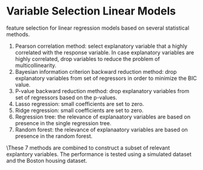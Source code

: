 # Variable Selection Linear Models
feature selection for linear regression models based on several statistical methods.
1. Pearson correlation method: select explanatory variable that a highly correlated with the response variable. In case explanatory variables are highly correlated, drop variables to reduce the problem of multicollinearity.
2. Bayesian information criterion backward reduction method: drop explanatory variables from set of regressors in order to minimize the BIC value.
3. P-value backward reduction method: drop explanatory variables from set of regressors based on the p-values. 
4. Lasso regression: small coefficients are set to zero. 
5. Ridge regression: small coefficients are set to zero. 
6. Regression tree: the relevance of explanaatory variables are based on presence in the single regression tree. 
7. Random forest: the relevance of explanaatory variables are based on presence in the random forest. 

\These 7 methods are combined to construct a subset of relevant explantory variables.
The performance is tested using a simulated dataset and the Boston housing dataset. 
